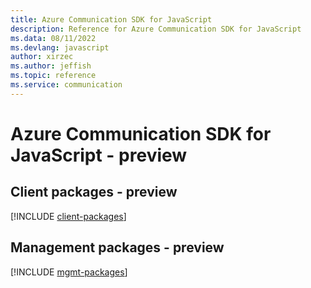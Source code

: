 ```yaml
---
title: Azure Communication SDK for JavaScript
description: Reference for Azure Communication SDK for JavaScript
ms.data: 08/11/2022
ms.devlang: javascript
author: xirzec
ms.author: jeffish
ms.topic: reference
ms.service: communication
---
```

# Azure Communication SDK for JavaScript - preview

## Client packages - preview
[!INCLUDE [client-packages](communication-client-index.md)]
## Management packages - preview
[!INCLUDE [mgmt-packages](communication-mgmt-index.md)]